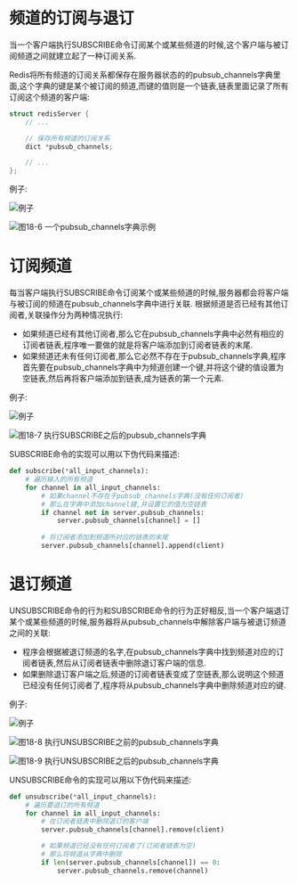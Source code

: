 # 频道的订阅与退订
当一个客户端执行SUBSCRIBE命令订阅某个或某些频道的时候,这个客户端与被订阅频道之间就建立起了一种订阅关系.

Redis将所有频道的订阅关系都保存在服务器状态的的pubsub_channels字典里面,这个字典的键是某个被订阅的频道,而键的值则是一个链表,链表里面记录了所有订阅这个频道的客户端:
```c++
struct redisServer {
    // ...

    // 保存所有频道的订阅关系
    dict *pubsub_channels;

    // ...
};
```
例子:

![例子](https://github.com/gdufeZLYL/blog/blob/master/images/20180518170630.png)

![图18-6 一个pubsub_channels字典示例](https://github.com/gdufeZLYL/blog/blob/master/images/20180518170742.png)

# 订阅频道
每当客户端执行SUBSCRIBE命令订阅某个或某些频道的时候,服务器都会将客户端与被订阅的频道在pubsub_channels字典中进行关联.
根据频道是否已经有其他订阅者,关联操作分为两种情况执行:
* 如果频道已经有其他订阅者,那么它在pubsub_channels字典中必然有相应的订阅者链表,程序唯一要做的就是将客户端添加到订阅者链表的末尾.
* 如果频道还未有任何订阅者,那么它必然不存在于pubsub_channels字典,程序首先要在pubsub_channels字典中为频道创建一个键,并将这个键的值设置为空链表,然后再将客户端添加到链表,成为链表的第一个元素.

例子:

![例子](https://github.com/gdufeZLYL/blog/blob/master/images/20180518171859.png)

![图18-7 执行SUBSCRIBE之后的pubsub_channels字典](https://github.com/gdufeZLYL/blog/blob/master/images/20180518171940.png)

SUBSCRIBE命令的实现可以用以下伪代码来描述:
```python
def subscribe(*all_input_channels):
    # 遍历输入的所有频道
    for channel in all_input_channels:
        # 如果channel不存在于pubsub_channels字典(没有任何订阅者)
        # 那么在字典中添加channel键,并设置它的值为空链表
        if channel not in server.pubsub_channels:
            server.pubsub_channels[channel] = []
        
        # 将订阅者添加到频道所对应的链表的末尾
        server.pubsub_channels[channel].append(client)
```

# 退订频道
UNSUBSCRIBE命令的行为和SUBSCRIBE命令的行为正好相反,当一个客户端退订某个或某些频道的时候,服务器将从pubsub_channels中解除客户端与被退订频道之间的关联:
* 程序会根据被退订频道的名字,在pubsub_channels字典中找到频道对应的订阅者链表,然后从订阅者链表中删除退订客户端的信息.
* 如果删除退订客户端之后,频道的订阅者链表变成了空链表,那么说明这个频道已经没有任何订阅者了,程序将从pubsub_channels字典中删除频道对应的键.

例子:

![例子](https://github.com/gdufeZLYL/blog/blob/master/images/20180518173114.png)

![图18-8 执行UNSUBSCRIBE之前的pubsub_channels字典](https://github.com/gdufeZLYL/blog/blob/master/images/20180518173140.png)

![图18-9 执行UNSUBSCRIBE之后的pubsub_channels字典](https://github.com/gdufeZLYL/blog/blob/master/images/20180518173244.png)

UNSUBSCRIBE命令的实现可以用以下伪代码来描述:
```python
def unsubscribe(*all_input_channels):
    # 遍历要退订的所有频道
    for channel in all_input_channels:
        # 在订阅者链表中删除退订的客户端
        server.pubsub_channels[channel].remove(client)

        # 如果频道已经没有任何订阅者了(订阅者链表为空)
        # 那么将频道从字典中删除
        if len(server.pubsub_channels[channel]) == 0:
            server.pubsub_channels.remove(channel)
```